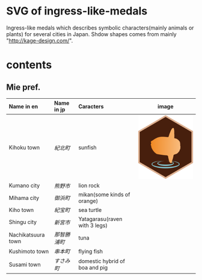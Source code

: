 # SVG of ingress-like-medals
Ingress-like medals which describes symbolic characters(mainly animals or plants) for several cities in Japan.
Shdow shapes comes from mainly "http://kage-design.com/".

# contents
## Mie pref.
|Name in en|Name in jp|Caracters|image|
|:---------|:--------|:---------|:--:|
|Kihoku town|_紀北町_|sunfish|![kihoku medal](https://github.com/KamataRyo/ingress-like-medals/raw/master/city%20medals/kihoku.svg)|
|Kumano city|_熊野市_|lion rock|
|Mihama city|_御浜町_|mikan(some kinds of orange)|
|Kiho town|_紀宝町_|sea turtle|
|Shingu city|_新宮市_|Yatagarasu(raven with 3 legs)|
|Nachikatsuura town|_那智勝浦町_|tuna|
|Kushimoto town|_串本町_|flying fish|
|Susami town|_すさみ町_|domestic hybrid of boa and pig|

